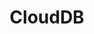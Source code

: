 ---
deprecated: true
title: CloudDB
slug: clouddb
excerpt: Ota tietokantoja kayttoon muutamalla klikkauksella. OVH huolehtii lopusta.
---
